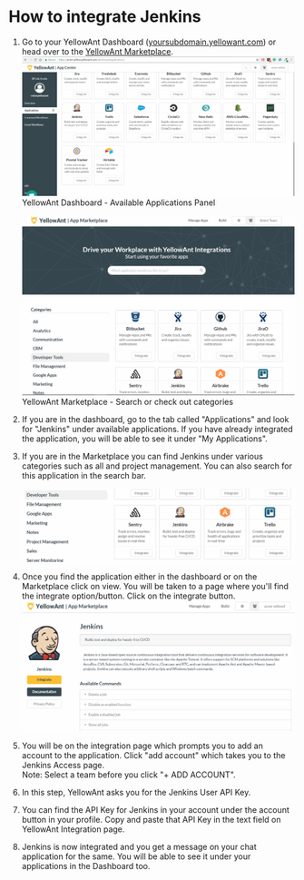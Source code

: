 # **How to integrate Jenkins**

1. Go to your YellowAnt Dashboard \([yoursubdomain.yellowant.com](/yoursubdomain.yellowant.com)\) or head over to the [YellowAnt Marketplace](https://www.yellowant.com/marketplace).  
   ![](/assets/airtable1.png)YellowAnt Dashboard - Available Applications Panel

   ![](/assets/jen1.png)YellowAnt Marketplace - Search or check out categories

2. If you are in the dashboard, go to the tab called "Applications" and look for "Jenkins" under available applications. If you have already integrated the application, you will be able to see it under "My Applications".

3. If you are in the Marketplace you can find Jenkins under various categories such as all and project management. You can also search for this application in the search bar.

   ![](/assets/jen2.png)  

4. Once you find the application either in the dashboard or on the Marketplace click on view. You will be taken to a page where you'll find the integrate option/button. Click on the integrate button.  
   ![](/assets/jen3.png)

5. You will be on the integration page which prompts you to add an account to the application. Click "add account" which takes you to the Jenkins Access page.  
   Note: Select a team before you click "+ ADD ACCOUNT".  

6. In this step, YellowAnt asks you for the Jenkins User API Key.  

7. You can find the API Key for Jenkins in your account under the account button in your profile. Copy and paste that API Key in the text field on YellowAnt Integration page.  

8. Jenkins is now integrated and you get a message on your chat application for the same. You will be able to see it under your applications in the Dashboard too.



